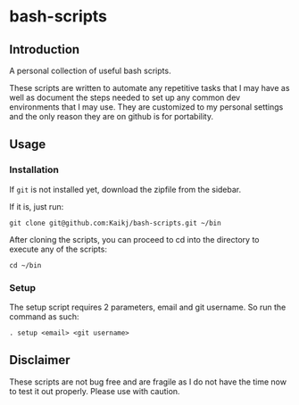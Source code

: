 bash-scripts
============

## Introduction

A personal collection of useful bash scripts.

These scripts are written to automate any repetitive tasks that I may have as well as document the steps needed to set up any common dev environments that I may use. They are customized to my personal settings and the only reason they are on github is for portability.

## Usage

### Installation

If `git` is not installed yet, download the zipfile from the sidebar.

If it is, just run:

  `git clone git@github.com:Kaikj/bash-scripts.git ~/bin`
  
After cloning the scripts, you can proceed to cd into the directory to execute any of the scripts:

  `cd ~/bin`
  
### Setup

The setup script requires 2 parameters, email and git username. So run the command as such:

  `. setup <email> <git username>`

## Disclaimer
These scripts are not bug free and are fragile as I do not have the time now to test it out properly. Please use with caution.
